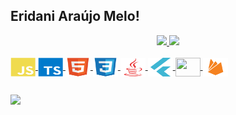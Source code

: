## Eridani Araújo Melo!
<div align="center">
  <a href="https://github.com/eridanimelo">
  <img height="170em" src="https://github-readme-stats.vercel.app/api?username=eridanimelo&show_icons=true&theme=noctis_minimus&include_all_commits=true&count_private=true"/>
  <img height="170em" src="https://github-readme-stats.vercel.app/api/top-langs/?username=eridanimelo&layout=compact&langs_count=7&theme=noctis_minimus"/>
</div>


<div style="display: inline_block"><br>
  <img align="center" alter="JAVASCRIPT" height="30" width="40" src="https://raw.githubusercontent.com/devicons/devicon/master/icons/javascript/javascript-plain.svg">
  <img align="center" height="30" width="40" src="https://raw.githubusercontent.com/devicons/devicon/master/icons/typescript/typescript-plain.svg">
  <img align="center" height="30" width="40" src="https://raw.githubusercontent.com/devicons/devicon/master/icons/html5/html5-original.svg">
  <img align="center" height="30" width="40" src="https://raw.githubusercontent.com/devicons/devicon/master/icons/css3/css3-original.svg">
  <img align="center" height="30" width="40" src="https://raw.githubusercontent.com/devicons/devicon/master/icons/java/java-plain.svg">
  <img align="center" height="30" width="40" src="https://raw.githubusercontent.com/devicons/devicon/master/icons/flutter/flutter-plain.svg"> 
  <img align="center" height="30" width="40" src="https://spring.io/images/spring-logo-9146a4d3298760c2e7e49595184e1975.svg">  
  <img align="center" height="30" width="40" src="https://raw.githubusercontent.com/devicons/devicon/master/icons/firebase/firebase-plain.svg"> 
</div>
  
  ##
 
<div> 
  <a href="https://www.linkedin.com/in/eridanimelo/" target="_blank"><img src="https://img.shields.io/badge/-LinkedIn-%230077B5?style=for-the-badge&logo=linkedin&logoColor=white" target="_blank"></a> 
</div>
